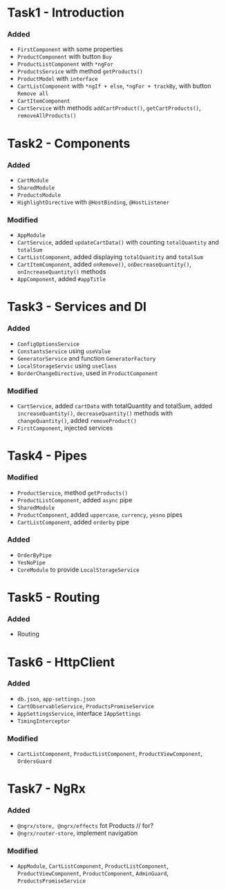# Task1 - Introduction
### Added
- `FirstComponent` with some properties
- `ProductComponent` with button `Buy`
- `ProductListComponent` with `*ngFor`
- `ProductsService` with method `getProducts()`
- `ProductModel` with `interface`
- `CartListComponent` with `*ngIf + else`, `*ngFor + trackBy`, with button `Remove all`
- `CartItemComponent`
- `CartService` with methods `addCartProduct()`, `getCartProducts()`,  `removeAllProducts()`

# Task2 - Components
### Added
- `CartModule`
- `SharedModule`
- `ProductsModule`
- `HighlightDirective` with `@HostBinding`, `@HostListener`

### Modified
- `AppModule`
- `CartService`, added `updateCartData()` with counting `totalQuantity` and `totalSum`
- `CartListComponent`, added displaying `totalQuantity` and `totalSum`
- `CartItemComponent`, added `onRemove()`, `onDecreaseQuantity()`, `onIncreaseQuantity()` methods
- `AppComponent`, added `#appTitle`

# Task3 - Services and DI
### Added
- `ConfigOptionsService`
- `ConstantsService` using `useValue`
- `GeneratorService` and function `GeneratorFactory`
- `LocalStorageServic` using `useClass`
- `BorderChangeDirective`, used in `ProductComponent`

### Modified
- `CartService`, added `cartData` with totalQuantity and totalSum, added `increaseQuantity()`, `decreaseQuantity()` methods with `changeQuantity()`, added `removeProduct()`
- `FirstComponent`, injected services

# Task4 - Pipes
### Modified
- `ProductService`, method `getProducts()`
- `ProductListComponent`, added `async` pipe
- `SharedModule`
- `ProductComponent`, added `uppercase`, `currency`, `yesno` pipes
- `CartListComponent`, added `orderby` pipe

### Added
- `OrderByPipe`
- `YesNoPipe`
- `CoreModule` to provide `LocalStorageService`

# Task5 - Routing

### Added
- Routing

# Task6 - HttpClient

### Added
- `db.json`, `app-settings.json`
- `CartObservableService`, `ProductsPromiseService`
- `AppSettingsService`, interface `IAppSettings`
- `TimingInterceptor`

### Modified
- `CartListComponent`, `ProductListComponent`, `ProductViewComponent`, `OrdersGuard`

# Task7 - NgRx

### Added
- `@ngrx/store, @ngrx/effects` fot Products // for?
- `@ngrx/router-store`, implement navigation

### Modified
- `AppModule`, `CartListComponent`, `ProductListComponent`, `ProductViewComponent`, `ProductComponent`, `AdminGuard`, `ProductsPromiseService`
